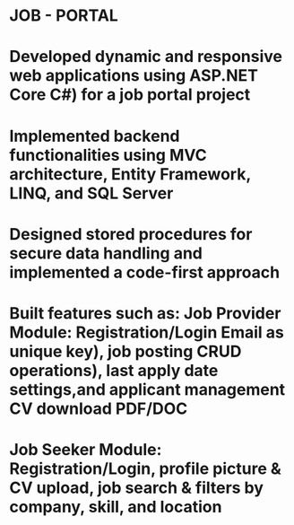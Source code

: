 # JOB - PORTAL
# Developed dynamic and responsive web applications using ASP.NET Core C#) for a job portal project
# Implemented backend functionalities using MVC architecture, Entity Framework, LINQ, and SQL Server
# Designed stored procedures for secure data handling and implemented a code-first approach 
# Built features such as: Job Provider Module: Registration/Login Email as unique key), job posting CRUD operations), last apply date settings,and applicant management CV download  PDF/DOC
# Job Seeker Module: Registration/Login, profile picture & CV upload, job search & filters by company, skill, and location
